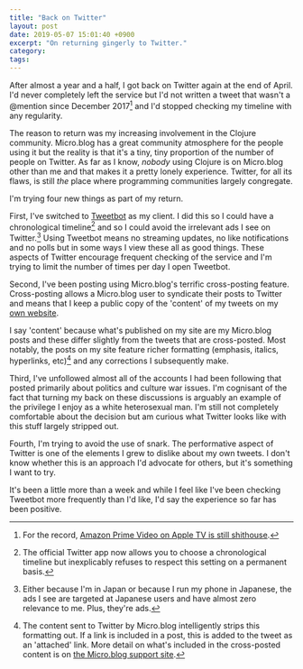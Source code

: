 ```yaml
---
title: "Back on Twitter"
layout: post
date: 2019-05-07 15:01:40 +0900
excerpt: "On returning gingerly to Twitter."
category: 
tags: 
---
```


After almost a year and a half, I got back on Twitter again at the end of April. I'd never completely left the service but I'd not written a tweet that wasn't a @mention since December 2017[^1] and I'd stopped checking my timeline with any regularity.

The reason to return was my increasing involvement in the Clojure community. Micro.blog has a great community atmosphere for the people using it but the reality is that it's a tiny, tiny proportion of the number of people on Twitter. As far as I know, _nobody_ using Clojure is on Micro.blog other than me and that makes it a pretty lonely experience. Twitter, for all its flaws, is still _the_ place where programming communities largely congregate.

I'm trying four new things as part of my return.

First, I've switched to [Tweetbot][tbs] as my client. I did this so I could have a chronological timeline[^2] and so I could avoid the irrelevant ads I see on Twitter.[^3] Using Tweetbot means no streaming updates, no like notifications and no polls but in some ways I view these all as good things. These aspects of Twitter encourage frequent checking of the service and I'm trying to limit the number of times per day I open Tweetbot.

[tbs]: https://tapbots.com/tweetbot/

Second, I've been posting using Micro.blog's terrific cross-posting feature. Cross-posting allows a Micro.blog user to syndicate their posts to Twitter and means that I keep a public copy of the 'content' of my tweets on my [own website][mcu].

[mcu]: https://updates.inqk.net/

I say 'content' because what's published on my site are my Micro.blog posts and these differ slightly from the tweets that are cross-posted. Most notably, the posts on my site feature richer formatting (emphasis, italics, hyperlinks, etc)[^4] and any corrections I subsequently make.

Third, I've unfollowed almost all of the accounts I had been following that posted primarily about politics and culture war issues. I'm cognisant of the fact that turning my back on these discussions is arguably an example of the privilege I enjoy as a white heterosexual man. I'm still not completely comfortable about the decision but am curious what Twitter looks like with this stuff largely stripped out.

Fourth, I'm trying to avoid the use of snark. The performative aspect of Twitter is one of the elements I grew to dislike about my own tweets. I don't know whether this is an approach I'd advocate for others, but it's something I want to try.

It's been a little more than a week and while I feel like I've been checking Tweetbot more frequently than I'd like, I'd say the experience so far has been positive.

[^1]: For the record, [Amazon Prime Video on Apple TV is still shithouse][mct].

[mct]: https://twitter.com/pyrmont/status/1121273282143981568

[^2]: The official Twitter app now allows you to choose a chronological timeline but inexplicably refuses to respect this setting on a permanent basis.

[^3]: Either because I'm in Japan or because I run my phone in Japanese, the ads I see are targeted at Japanese users and have almost zero relevance to me. Plus, they're ads.

[^4]: The content sent to Twitter by Micro.blog intelligently strips this formatting out. If a link is included in a post, this is added to the tweet as an 'attached' link. More detail on what's included in the cross-posted content is on [the Micro.blog support site][mbs].

[mbs]: https://help.micro.blog/2016/cross-posting-twitter/